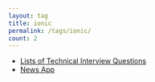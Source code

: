 ```yaml
---
layout: tag
title: ionic
permalink: /tags/ionic/
count: 2
---
```


- [Lists of Technical Interview Questions](https://samirpaulb.github.io/blog-jekyll/posts/lists-of-technical-interview-questions/)
- [News App](https://renhongl.github.io/2019/05/27/news-app/)
